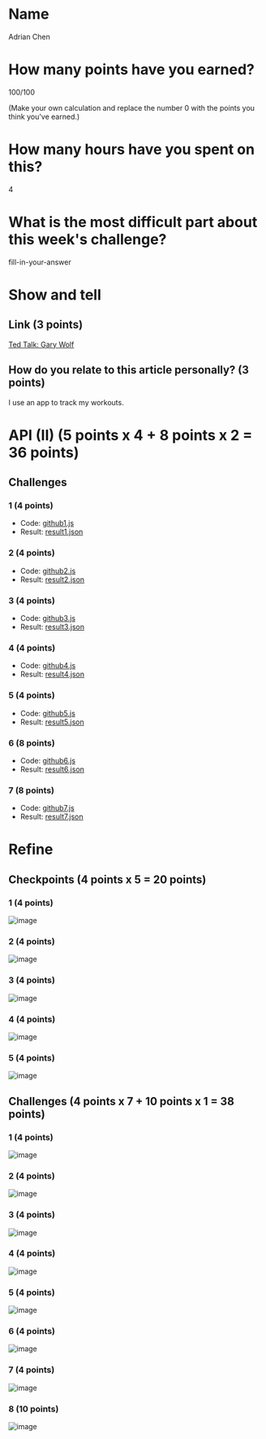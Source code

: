# Name

Adrian Chen

# How many points have you earned?

100/100

(Make your own calculation and replace the number 0 with the points you think you've earned.)

# How many hours have you spent on this?

4

# What is the most difficult part about this week's challenge?

fill-in-your-answer

# Show and tell

## Link (3 points)

[Ted Talk: Gary Wolf](https://www.ted.com/talks/gary_wolf_the_quantified_self)

## How do you relate to this article personally? (3 points)

I use an app to track my workouts.

# API (II) (5 points x 4 + 8 points x 2 = 36 points)

## Challenges

### 1 (4 points)

* Code: [github1.js](github1.js)
* Result: [result1.json](result1.json)

### 2 (4 points)

* Code: [github2.js](github23.js)
* Result: [result2.json](result2.json)

### 3 (4 points)

* Code: [github3.js](github3.js)
* Result: [result3.json](result.json)

### 4 (4 points)

* Code: [github4.js](github4.js)
* Result: [result4.json](result4.json)

### 5 (4 points)

* Code: [github5.js](github5.js)
* Result: [result5.json](result5.json)

### 6 (8 points)

* Code: [github6.js](github6.js)
* Result: [result6.json](result6.json)

### 7 (8 points)

* Code: [github7.js](github7.js)
* Result: [result7.json](result7.json)


# Refine

## Checkpoints (4 points x 5 = 20 points)

### 1 (4 points)

![image](Refine_CP1.PNG?raw=true)

### 2 (4 points)

![image](Refine_CP2.PNG?raw=true)

### 3 (4 points)

![image](Refine_CP3.PNG?raw=true)

### 4 (4 points)

![image](Refine_CP4.PNG?raw=true)

### 5 (4 points)

![image](Refine_CP5.PNG?raw=true)

## Challenges (4 points x 7 + 10 points x 1 = 38 points)

### 1 (4 points)

![image](Refine_CH1.PNG?raw=true)

### 2 (4 points)

![image](Refine_CH2.PNG?raw=true)

### 3 (4 points)

![image](Refine_CH3.PNG?raw=true)

### 4 (4 points)

![image](Refine_CH4.PNG?raw=true)

### 5 (4 points)

![image](Refine_CH5.PNG?raw=true)

### 6 (4 points)

![image](Refine_CH6.PNG?raw=true)

### 7 (4 points)

![image](Refine_CH7.PNG?raw=true)

### 8 (10 points)

![image](Refine_CH8.PNG?raw=true)
